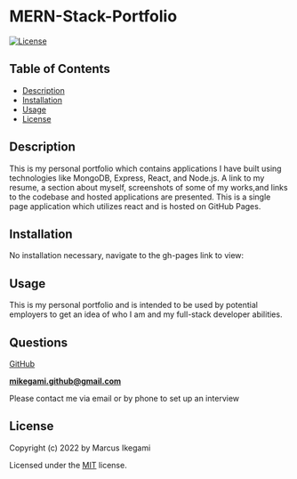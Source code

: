 
# MERN-Stack-Portfolio
[![License](https://img.shields.io/github/license/marcusikegami/mern-portfolio)](LICENSE.txt)

## Table of Contents
* [Description](#description)
* [Installation](#installation)
* [Usage](#usage)
* [License](#license)

## Description 

This is my personal portfolio which contains applications I have built using technologies like MongoDB, Express, React, and Node.js. A link to my resume, a section about myself, screenshots of some of my works,and links to the codebase and hosted applications are presented. This is a single page application which utilizes react and is hosted on GitHub Pages.

## Installation

No installation necessary, navigate to the gh-pages link to view: 

## Usage

This is my personal portfolio and is intended to be used by potential employers to get an idea of who I am and my full-stack developer abilities.

## Questions

[GitHub](https://github.com/marcusikegami)

**mikegami.github@gmail.com**

Please contact me via email or by phone to set up an interview

## License

  Copyright (c) 2022 by Marcus Ikegami
  
  Licensed under the [MIT](LICENSE.txt) license.
  
